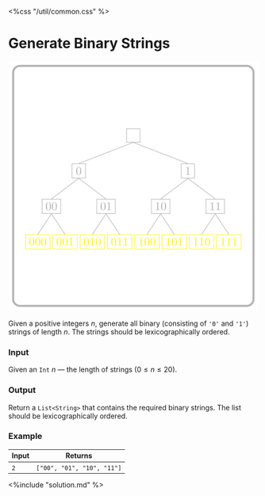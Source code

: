 <%css "/util/common.css" %>

# Generate Binary Strings

<div class="logo">
    <img src="../../images/binary_strings_logo.png">
</div>

Given a positive integers $n$, generate all binary (consisting of `'0'` and `'1'`)
strings of length $n$.
The strings should be lexicographically ordered.

### Input

Given an `Int` $n$ — the length of strings ($0 \le n \le 20$).

### Output

Return a `List<String>` that contains the required binary strings.
The list should be lexicographically ordered.

### Example


<div class="samples">

| Input | Returns                    |
|-------|----------------------------|
| `2`   | `["00", "01", "10", "11"]` |

</div>

<div class="hint">
<%include "solution.md" %>
</div>
